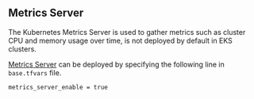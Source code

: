 ## Metrics Server

The Kubernetes Metrics Server is used to gather metrics such as cluster CPU and memory usage over time, is not deployed by default in EKS clusters.

[Metrics Server](helm/metrics_server/README.md) can be deployed by specifying the following line in `base.tfvars` file.

```
metrics_server_enable = true
```